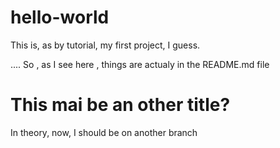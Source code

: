 # hello-world
This is, as by tutorial, my first project, I guess.

....
So , as I see here , things are actualy in the README.md file

# This mai be an other title?

In theory, now, I should be on another branch

